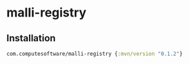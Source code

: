 # malli-registry

## Installation 

```clojure
com.computesoftware/malli-registry {:mvn/version "0.1.2"}
```
